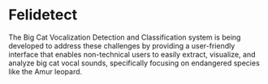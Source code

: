 # Felidetect
The Big Cat Vocalization Detection and Classification system is being developed to address these challenges by providing a user-friendly interface that enables non-technical users to easily extract, visualize, and analyze big cat vocal sounds, specifically focusing on endangered species like the Amur leopard.
